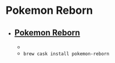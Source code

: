 # Pokemon Reborn
- [Pokemon Reborn](https://www.rebornevo.com/)
  - 
  - 
  - `brew cask install pokemon-reborn`
